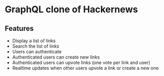 # GraphQL clone of Hackernews

## Features
-   Display a list of links
-   Search the list of links
-   Users can authenticate
-   Authenticated users can create new links
-   Authenticated users can upvote links (one vote per link and user)
-   Realtime updates when other users upvote a link or create a new one
